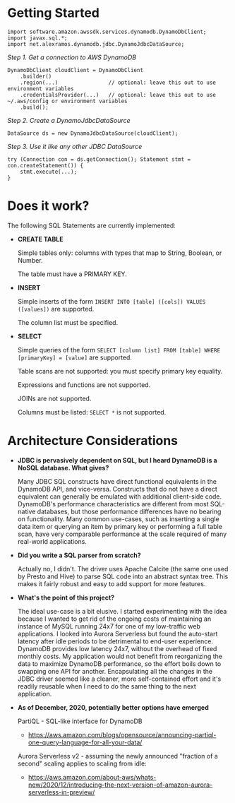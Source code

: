 # Getting Started

```
import software.amazon.awssdk.services.dynamodb.DynamoDbClient;
import javax.sql.*;
import net.alexramos.dynamodb.jdbc.DynamoJdbcDataSource;
```

*Step 1. Get a connection to AWS DynamoDB*

```
DynamoDbClient cloudClient = DynamoDbClient
    .builder()
    .region(...)                // optional: leave this out to use environment variables
    .credentialsProvider(...)   // optional: leave this out to use ~/.aws/config or environment variables
    .build();
```

*Step 2. Create a DynamoJdbcDataSource*

```
DataSource ds = new DynamoJdbcDataSource(cloudClient);
```

*Step 3. Use it like any other JDBC DataSource*

```
try (Connection con = ds.getConnection(); Statement stmt = con.createStatement()) {
    stmt.execute(...);
}
```

# Does it work?

The following SQL Statements are currently implemented:

 * **CREATE TABLE**
 
   Simple tables only: columns with types that map to String, Boolean, or Number.
   
   The table must have a PRIMARY KEY.
   
 * **INSERT**
 
   Simple inserts of the form `INSERT INTO [table] ([cols]) VALUES ([values])` are supported.
   
   The column list must be specified.

 * **SELECT**
 
   Simple queries of the form `SELECT [column list] FROM [table] WHERE [primaryKey] = [value]` are supported.
   
   Table scans are not supported: you must specify primary key equality.
   
   Expressions and functions are not supported. 
   
   JOINs are not supported. 
   
   Columns must be listed: `SELECT *` is not supported.

# Architecture Considerations


 * **JDBC is pervasively dependent on SQL, but I heard DynamoDB is a NoSQL database. What gives?**

   Many JDBC SQL constructs have direct functional equivalents in the DynamoDB API, and vice-versa. Constructs
   that do not have a direct equivalent can generally be emulated with additional client-side code. DynamoDB's
   performance characteristics are different from most SQL-native databases, but those performance
   differences have no bearing on functionality. Many common use-cases, such as inserting a single data item
   or querying an item by primary key or performing a full table scan, have very comparable performance 
   at the scale required of many real-world applications. 

 * **Did you write a SQL parser from scratch?**
 
   Actually no, I didn't. The driver uses Apache Calcite (the same one used by Presto and Hive) to parse SQL
   code into an abstract syntax tree. This makes it fairly robust and easy to add support for more
   features.

 * **What's the point of this project?**
 
   The ideal use-case is a bit elusive. I started experimenting with the idea because I wanted to get rid of 
   the ongoing costs of maintaining an instance of MySQL running 24x7 for one of my low-traffic web applications.
   I looked into Aurora Serverless but found the auto-start latency after idle periods to be detrimental to
   end-user experience. DynamoDB provides low latency 24x7, without the overhead of fixed monthly costs.
   My application would not benefit from reorganizing the data to maximize DynamoDB performance, so the effort
   boils down to swapping one API for another. Encapsulating all the changes in the JDBC driver seemed like a cleaner,
   more self-contained effort and it's readily reusable when I need to do the same thing to the next application.
   
 * **As of December, 2020, potentially better options have emerged**
   
   PartiQL - SQL-like interface for DynamoDB
   
   - https://aws.amazon.com/blogs/opensource/announcing-partiql-one-query-language-for-all-your-data/
   
   Aurora Serverless v2 - assuming the newly announced "fraction of a second" scaling applies to scaling from idle:
   
   - https://aws.amazon.com/about-aws/whats-new/2020/12/introducing-the-next-version-of-amazon-aurora-serverless-in-preview/
   
